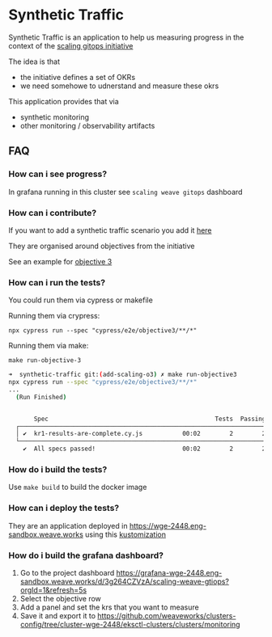# Synthetic Traffic

Synthetic Traffic is an application to help us measuring progress in the context of
the [scaling gitops initiative](https://www.notion.so/weaveworks/Scaling-Weave-Gitops-Observability-Phase-3-7e0a1cfcc89641c9bb05a05c5356af34?pvs=4)

The idea is that

- the initiative defines a set of OKRs
- we need somehowe to udnerstand and measure these okrs

This application provides that via

- synthetic monitoring
- other monitoring / observability artifacts

## FAQ

### How can i see progress?

In grafana running in this cluster see `scaling weave gitops` dashboard

### How can i contribute?

If you want to add a synthetic traffic scenario you add it [here](synthetic-traffic/wge/cypress/e2e)

They are organised around objectives from the initiative

See an example for [objective 3](./synthetic-traffic/wge/cypress/e2e/objective3)

### How can i run the tests?

You could run them via cypress or makefile

Running them via crypress:

```
npx cypress run --spec "cypress/e2e/objective3/**/*"
```

Running them via make:

`make run-objective-3`

```bash
➜  synthetic-traffic git:(add-scaling-o3) ✗ make run-objective3                                                                                                                                                                      <aws:sts>
npx cypress run --spec "cypress/e2e/objective3/**/*"
...
  (Run Finished)


       Spec                                              Tests  Passing  Failing  Pending  Skipped
  ┌────────────────────────────────────────────────────────────────────────────────────────────────┐
  │ ✔  kr1-results-are-complete.cy.js           00:02        2        2        -        -        - │
  └────────────────────────────────────────────────────────────────────────────────────────────────┘
    ✔  All specs passed!                        00:02        2        2        -        -        -

```

### How do i build the tests?

Use `make build` to build the docker image


### How can i deploy the tests?

They are an application deployed in https://wge-2448.eng-sandbox.weave.works using
this [kustomization](./kustomization.yaml)

### How do i build the grafana dashboard?

1. Go to the project
   dashboard https://grafana-wge-2448.eng-sandbox.weave.works/d/3g264CZVzA/scaling-weave-gtiops?orgId=1&refresh=5s
2. Select the objective row
3. Add a panel and set the krs that you want to measure
4. Save it and export it
   to https://github.com/weaveworks/clusters-config/tree/cluster-wge-2448/eksctl-clusters/clusters/monitoring